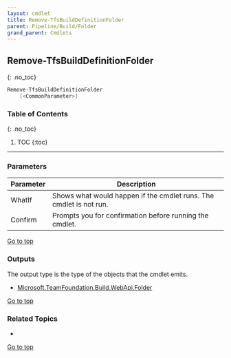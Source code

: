 ```yaml
---
layout: cmdlet
title: Remove-TfsBuildDefinitionFolder
parent: Pipeline/Build/Folder
grand_parent: Cmdlets
---
```

## Remove-TfsBuildDefinitionFolder
{: .no_toc}



```powershell
Remove-TfsBuildDefinitionFolder
    [<CommonParameter>]

```

### Table of Contents
{: .no_toc}

1. TOC
{:toc}

-----
### Parameters

| Parameter | Description |
|:----------|-------------|
 | WhatIf | Shows what would happen if the cmdlet runs. The cmdlet is not run. |
 | Confirm | Prompts you for confirmation before running the cmdlet. |
 
[Go to top](#remove-tfsbuilddefinitionfolder)

### Outputs

The output type is the type of the objects that the cmdlet emits.

* [Microsoft.TeamFoundation.Build.WebApi.Folder](https://docs.microsoft.com/en-us/dotnet/api/Microsoft.TeamFoundation.Build.WebApi.Folder)

[Go to top](#remove-tfsbuilddefinitionfolder)

### Related Topics

* 


[Go to top](#remove-tfsbuilddefinitionfolder)


